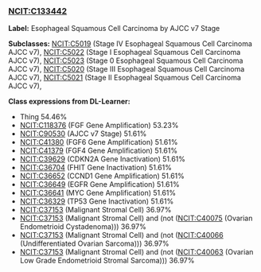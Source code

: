
### [NCIT:C133442](http://purl.obolibrary.org/obo/NCIT_C133442)
**Label:** Esophageal Squamous Cell Carcinoma by AJCC v7 Stage

**Subclasses:** [NCIT:C5019](http://purl.obolibrary.org/obo/NCIT_C5019) (Stage IV Esophageal Squamous Cell Carcinoma AJCC v7), [NCIT:C5022](http://purl.obolibrary.org/obo/NCIT_C5022) (Stage I Esophageal Squamous Cell Carcinoma AJCC v7), [NCIT:C5023](http://purl.obolibrary.org/obo/NCIT_C5023) (Stage 0 Esophageal Squamous Cell Carcinoma AJCC v7), [NCIT:C5020](http://purl.obolibrary.org/obo/NCIT_C5020) (Stage III Esophageal Squamous Cell Carcinoma AJCC v7), [NCIT:C5021](http://purl.obolibrary.org/obo/NCIT_C5021) (Stage II Esophageal Squamous Cell Carcinoma AJCC v7), 

**Class expressions from DL-Learner:**

- Thing 54.46%
- [NCIT:C118376](http://purl.obolibrary.org/obo/NCIT_C118376) (FGF Gene Amplification) 53.23%
- [NCIT:C90530](http://purl.obolibrary.org/obo/NCIT_C90530) (AJCC v7 Stage) 51.61%
- [NCIT:C41380](http://purl.obolibrary.org/obo/NCIT_C41380) (FGF6 Gene Amplification) 51.61%
- [NCIT:C41379](http://purl.obolibrary.org/obo/NCIT_C41379) (FGF4 Gene Amplification) 51.61%
- [NCIT:C39629](http://purl.obolibrary.org/obo/NCIT_C39629) (CDKN2A Gene Inactivation) 51.61%
- [NCIT:C36704](http://purl.obolibrary.org/obo/NCIT_C36704) (FHIT Gene Inactivation) 51.61%
- [NCIT:C36652](http://purl.obolibrary.org/obo/NCIT_C36652) (CCND1 Gene Amplification) 51.61%
- [NCIT:C36649](http://purl.obolibrary.org/obo/NCIT_C36649) (EGFR Gene Amplification) 51.61%
- [NCIT:C36641](http://purl.obolibrary.org/obo/NCIT_C36641) (MYC Gene Amplification) 51.61%
- [NCIT:C36329](http://purl.obolibrary.org/obo/NCIT_C36329) (TP53 Gene Inactivation) 51.61%
- [NCIT:C37153](http://purl.obolibrary.org/obo/NCIT_C37153) (Malignant Stromal Cell) 36.97%
- [NCIT:C37153](http://purl.obolibrary.org/obo/NCIT_C37153) (Malignant Stromal Cell) and (not ([NCIT:C40075](http://purl.obolibrary.org/obo/NCIT_C40075) (Ovarian Endometrioid Cystadenoma))) 36.97%
- [NCIT:C37153](http://purl.obolibrary.org/obo/NCIT_C37153) (Malignant Stromal Cell) and (not ([NCIT:C40066](http://purl.obolibrary.org/obo/NCIT_C40066) (Undifferentiated Ovarian Sarcoma))) 36.97%
- [NCIT:C37153](http://purl.obolibrary.org/obo/NCIT_C37153) (Malignant Stromal Cell) and (not ([NCIT:C40063](http://purl.obolibrary.org/obo/NCIT_C40063) (Ovarian Low Grade Endometrioid Stromal Sarcoma))) 36.97%



